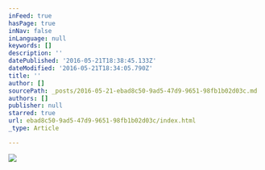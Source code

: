```yaml
---
inFeed: true
hasPage: true
inNav: false
inLanguage: null
keywords: []
description: ''
datePublished: '2016-05-21T18:38:45.133Z'
dateModified: '2016-05-21T18:34:05.790Z'
title: ''
author: []
sourcePath: _posts/2016-05-21-ebad8c50-9ad5-47d9-9651-98fb1b02d03c.md
authors: []
publisher: null
starred: true
url: ebad8c50-9ad5-47d9-9651-98fb1b02d03c/index.html
_type: Article

---
```

![](https://the-grid-user-content.s3-us-west-2.amazonaws.com/cfa1d398-74bc-49d7-8951-e254eff45b73.gif)